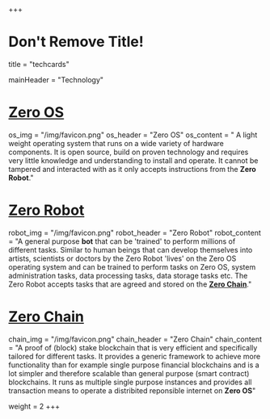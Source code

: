 +++
# Don't Remove Title!
title = "techcards"

mainHeader = "Technology"

# [Zero OS](https://github.com/zero-os)
os_img = "/img/favicon.png"
os_header = "Zero OS"
os_content = " A light weight operating system that runs on a wide variety of hardware components. It is open source, build on proven technology and requires very little knowledge and understanding to install and operate.  It cannot be tampered and interacted with as it only accepts instructions from the **Zero Robot**."

# [Zero Robot](https://github.com/zero-os/0-robot/tree/master)
robot_img = "/img/favicon.png"
robot_header = "Zero Robot"
robot_content = "A general purpose **bot** that can be 'trained' to perform millions of different tasks.  Similar to human beings that can develop themselves into artists, scientists or doctors by the Zero Robot 'lives' on the Zero OS operating system and can be trained to perform tasks on Zero OS, system administration tasks, data processing tasks, data storage tasks etc.  The Zero Robot accepts tasks that are agreed and stored on the [**Zero Chain**](https://github.com/threefoldfoundation/tfchain)."

# [Zero Chain](https://github.com/threefoldfoundation/tfchain)
chain_img = "/img/favicon.png"
chain_header = "Zero Chain"
chain_content = "A proof of (block) stake blockchain that is very efficient and specifically tailored for different tasks.  It provides a generic framework to achieve more functionality than for example single purpose financial blockchains and is a lot simpler and therefore scalable than general purpose (smart contract) blockchains.  It runs as multiple single purpose instances and provides all transaction means to operate a distribited reponsible internet on **Zero OS**"

weight = 2
+++

